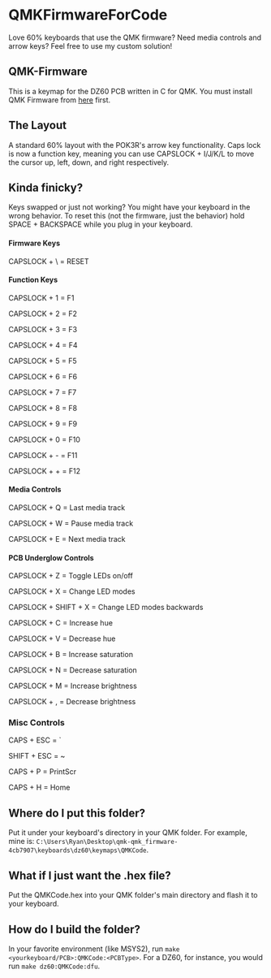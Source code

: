 # QMKFirmwareForCode
Love 60% keyboards that use the QMK firmware? Need media controls and arrow keys? Feel free to use my custom solution!

## QMK-Firmware
This is a keymap for the DZ60 PCB written in C for QMK. You must install QMK Firmware from [here](https://github.com/qmk/qmk_firmware) first. 

## The Layout
A standard 60% layout with the POK3R's arrow key functionality. Caps lock is now a function key, meaning you can use CAPSLOCK + I/J/K/L to move the cursor up, left, down, and right respectively.

## Kinda finicky?
Keys swapped or just not working? You might have your keyboard in the wrong behavior. To reset this (not the firmware, just the behavior) hold SPACE + BACKSPACE while you plug in your keyboard.

#### Firmware Keys
CAPSLOCK + \ = RESET

#### Function Keys
CAPSLOCK + 1 = F1

CAPSLOCK + 2 = F2

CAPSLOCK + 3 = F3

CAPSLOCK + 4 = F4

CAPSLOCK + 5 = F5

CAPSLOCK + 6 = F6

CAPSLOCK + 7 = F7

CAPSLOCK + 8 = F8

CAPSLOCK + 9 = F9

CAPSLOCK + 0 = F10

CAPSLOCK + - = F11

CAPSLOCK + + = F12

#### Media Controls
CAPSLOCK + Q = Last media track

CAPSLOCK + W = Pause media track

CAPSLOCK + E = Next media track

#### PCB Underglow Controls
CAPSLOCK + Z = Toggle LEDs on/off

CAPSLOCK + X = Change LED modes

CAPSLOCK + SHIFT + X = Change LED modes backwards

CAPSLOCK + C = Increase hue 

CAPSLOCK + V = Decrease hue

CAPSLOCK + B = Increase saturation

CAPSLOCK + N = Decrease saturation

CAPSLOCK + M = Increase brightness

CAPSLOCK + , = Decrease brightness

### Misc Controls
CAPS + ESC = \`

SHIFT + ESC = ~

CAPS + P = PrintScr

CAPS + H = Home

## Where do I put this folder?
Put it under your keyboard's directory in your QMK folder. For example, mine is: `C:\Users\Ryan\Desktop\qmk-qmk_firmware-4cb7907\keyboards\dz60\keymaps\QMKCode`.

## What if I just want the .hex file?
Put the QMKCode.hex into your QMK folder's main directory and flash it to your keyboard.

## How do I build the folder?
In your favorite environment (like MSYS2), run `make <yourkeyboard/PCB>:QMKCode:<PCBType>`. For a DZ60, for instance, you would run `make dz60:QMKCode:dfu`. 
